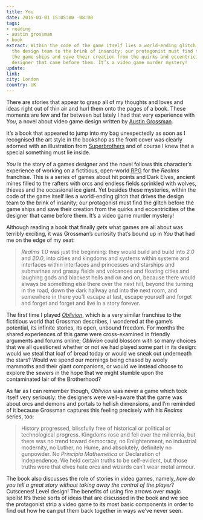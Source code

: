 ```yaml
---
title: You
date: 2015-03-01 15:05:00 -08:00
tags:
- reading
- austin grossman
- book
extract: Within the code of the game itself lies a world-ending glitch that drives
  the design team to the brink of insanity; our protagonist must find the glitch before
  the game ships and save their creation from the quirks and eccentricities of the
  designer that came before them. It’s a video game murder mystery!
update: 
link: 
city: London
country: UK
---
```


There are stories that appear to grasp all of my thoughts and loves and ideas right out of thin air and hurl them onto the pages of a book. These moments are few and far between but lately I had that very experience with *You*, a novel about video game design written by [Austin Grossman](http://austingrossman.dreamhosters.com/about-me).

It’s a book that appeared to jump into my bag unexpectedly as soon as I recognised the art style in the bookshop as the front cover was clearly adorned with an illustration from [Superbrothers](http://www.superbrothershq.com/) and of course I knew that a special something must lie inside.

*You* is the story of a games designer and the novel follows this character’s experience of working on a fictitious, open-world <abbr title="Role playing game">RPG</abbr> for the *Realms* franchise. This is a series of games about hit points and Dark Elves, ancient mines filled to the rafters with orcs and endless fields sprinkled with wolves, thieves and the occasional ice giant. Yet besides these mysteries, within the code of the game itself lies a world-ending glitch that drives the design team to the brink of insanity; our protagonist must find the glitch before the game ships and save their creation from the quirks and eccentricities of the designer that came before them. It’s a video game murder mystery!

Although reading a book that finally *gets* what games are all about was terribly exciting, it was Grossman’s curiosity that’s bound up in *You* that had me on the edge of my seat:

> *Realms 1.0* was just the beginning: they would build and build into *2.0* and *20.0*, into cities and kingdoms and systems within systems and interfaces within interfaces and princesses and starships and submarines and grassy fields and volcanoes and floating cities and laughing gods and blackest hells and on and on, because there would always be something else there over the next hill, beyond the turning in the road, down the dark hallway and into the next room, and somewhere in there you’ll escape at last, escape yourself and forget and forget and forget and live in a story forever.

The first time I played [*Oblivion*](http://elderscrolls.wikia.com/wiki/The_Elder_Scrolls_IV:_Oblivion), which is a very similar franchise to the fictitious world that Grossman describes, I wondered at the game’s potential, its infinite stories, its open, unbound freedom. For months the shared experiences of this game were cross-examined in friendly arguments and forums online; *Oblivion* could blossom with so many choices that we all questioned whether or not we had played some part in its design: would we steal that loaf of bread today or would we sneak out underneath the stars? Would we spend our mornings being chased by wooly mammoths and their giant companions, or would we instead choose to explore the sewers in the hope that we might stumble upon the contaminated lair of the Brotherhood?

As far as I can remember though, *Oblivion* was never a game which took itself very seriously: the designers were well-aware that the game was about orcs and demons and portals to hellish dimensions, and I’m reminded of it because Grossman captures this feeling precisely with his *Realms* series, too:

> History progressed, blissfully free of historical or political or technological progress. Kingdoms rose and fell over the millennia, but there was no trend toward democracy, no Enlightenment, no industrial modernity, no Luther, no Hume, and absolutely, definitely no gunpowder. No *Principia Mathemetica* or Declaration of Independence. We held certain truths to be self-evident, but those truths were that elves hate orcs and wizards can’t wear metal armour.

The book also discusses the role of stories in video games, namely, *how do you tell a great story without taking away the control of the player*? Cutscenes! Level design! The benefits of using fire arrows over magic spells! It’s these sorts of ideas that are discussed in the book and we see the protagonist strip a video game to its most basic components in order to find out how he can put them back together in ways we’ve never seen.
